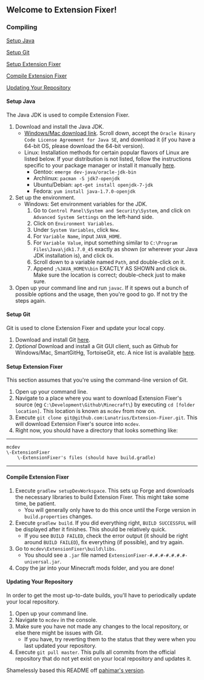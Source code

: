 ## Welcome to Extension Fixer!
### Compiling
[Setup Java](#setup-java)

[Setup Git](#setup-git)

[Setup Extension Fixer](#setup-extension-fixer)

[Compile Extension Fixer](#compile-extension-fixer)

[Updating Your Repository](#updating-your-repository)

#### Setup Java
The Java JDK is used to compile Extension Fixer.

1. Download and install the Java JDK.
    * [Windows/Mac download link](http://www.oracle.com/technetwork/java/javase/downloads/jdk7-downloads-1880260.html). Scroll down, accept the `Oracle Binary Code License Agreement for Java SE`, and download it (if you have a 64-bit OS, please download the 64-bit version).
    * Linux: Installation methods for certain popular flavors of Linux are listed below. If your distribution is not listed, follow the instructions specific to your package manager or install it manually [here](http://www.oracle.com/technetwork/java/javase/downloads/jdk7-downloads-1880260.html).
        * Gentoo: `emerge dev-java/oracle-jdk-bin`
        * Archlinux: `pacman -S jdk7-openjdk`
        * Ubuntu/Debian: `apt-get install openjdk-7-jdk`
        * Fedora: `yum install java-1.7.0-openjdk`
2. Set up the environment.
    * Windows: Set environment variables for the JDK.
        1. Go to `Control Panel\System and Security\System`, and click on `Advanced System Settings` on the left-hand side.
        2. Click on `Environment Variables`.
        3. Under `System Variables`, click `New`.
        4. For `Variable Name`, input `JAVA_HOME`.
        5. For `Variable Value`, input something similar to `C:\Program Files\Java\jdk1.7.0_45` exactly as shown (or wherever your Java JDK installation is), and click `Ok`.
        6. Scroll down to a variable named `Path`, and double-click on it.
        7. Append `;%JAVA_HOME%\bin` EXACTLY AS SHOWN and click `Ok`. Make sure the location is correct; double-check just to make sure.
3. Open up your command line and run `javac`. If it spews out a bunch of possible options and the usage, then you're good to go. If not try the steps again.

#### Setup Git
Git is used to clone Extension Fixer and update your local copy.

1. Download and install Git [here](http://git-scm.com/download/).
2. *Optional* Download and install a Git GUI client, such as Github for Windows/Mac, SmartGitHg, TortoiseGit, etc. A nice list is available [here](http://git-scm.com/downloads/guis).

#### Setup Extension Fixer
This section assumes that you're using the command-line version of Git.

1. Open up your command line.
2. Navigate to a place where you want to download Extension Fixer's source (eg `C:\Development\Github\Minecraft\`) by executing `cd [folder location]`. This location is known as `mcdev` from now on.
3. Execute `git clone git@github.com:Lunatrius/Extension-Fixer.git`. This will download Extension Fixer's source into `mcdev`.
4. Right now, you should have a directory that looks something like:

***
    mcdev
    \-ExtensionFixer
        \-ExtensionFixer's files (should have build.gradle)
***

#### Compile Extension Fixer
1. Execute `gradlew setupDevWorkspace`. This sets up Forge and downloads the necessary libraries to build Extension Fixer. This might take some time, be patient.
    * You will generally only have to do this once until the Forge version in `build.properties` changes.
2. Execute `gradlew build`. If you did everything right, `BUILD SUCCESSFUL` will be displayed after it finishes. This should be relatively quick.
    * If you see `BUILD FAILED`, check the error output (it should be right around `BUILD FAILED`), fix everything (if possible), and try again.
3. Go to `mcdev\ExtensionFixer\build\libs`.
    * You should see a `.jar` file named `ExtensionFixer-#.#.#-#.#.#.#-universal.jar`.
4. Copy the jar into your Minecraft mods folder, and you are done!

#### Updating Your Repository
In order to get the most up-to-date builds, you'll have to periodically update your local repository.

1. Open up your command line.
2. Navigate to `mcdev` in the console.
3. Make sure you have not made any changes to the local repository, or else there might be issues with Git.
    * If you have, try reverting them to the status that they were when you last updated your repository.
4. Execute `git pull master`. This pulls all commits from the official repository that do not yet exist on your local repository and updates it.

Shamelessly based this README off [pahimar's version](https://github.com/pahimar/Equivalent-Exchange-3).
